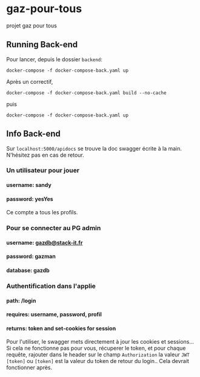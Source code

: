 # gaz-pour-tous
projet gaz pour tous

## Running Back-end

Pour lancer, depuis le dossier `backend`:

`docker-compose -f docker-compose-back.yaml up`

Après un correctif, 


`docker-compose -f docker-compose-back.yaml build --no-cache`

puis

`docker-compose -f docker-compose-back.yaml up`


## Info Back-end

Sur `localhost:5000/apidocs` se trouve la doc swagger écrite à la main. N'hésitez pas en cas de retour.

### Un utilisateur pour jouer
#### username: sandy
#### password: yesYes
Ce compte a tous les profils.

### Pour se connecter au PG admin
#### username: gazdb@stack-it.fr
#### password: gazman
#### database: gazdb



### Authentification dans l'applie
#### path: /login
#### requires: username, password, profil
#### returns: token and set-cookies for session

Pour l'utiliser, le swagger mets directement à jour les cookies et sessions... Si cela ne fonctionne pas pour vous, récuperer le token, et pour chaque requête, rajouter dans le header sur le champ `Authorization` la valeur `JWT [token]` ou `[token]` est la valeur du token de retour du login.. Cela devrait fonctionner après.
